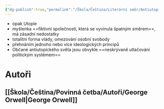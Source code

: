 ```yaml
---
{"dg-publish":true,"permalink":"/Škola/Čeština/Literární směr/Antiutopie/","created":"2023-12-14T15:16:32.727+01:00","updated":"2024-03-13T18:26:04.093+01:00"}
---
```


- opak Utopie
- myšlenka ==fiktivní společnosti, která se vyvinula špatným směrem==, má zásadní nedostatky
- totalitní forma vlády, omezování osobní svobody
- přehnáním jednoho nebo více ideologických principů
- Občané antiutopického světa jsou obvykle ==neskrývaně utlačováni politickým systémem==
# Autoři
## [[Škola/Čeština/Povinná četba/Autoři/George Orwell\|George Orwell]]
